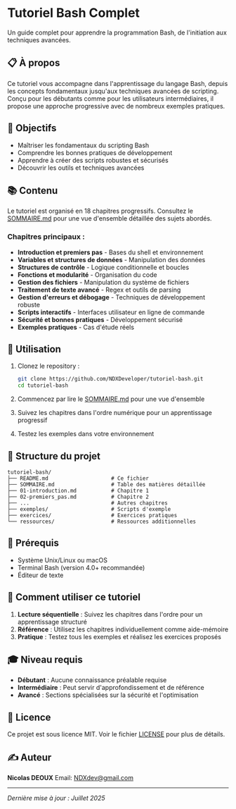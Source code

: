 # Tutoriel Bash Complet

Un guide complet pour apprendre la programmation Bash, de l'initiation aux techniques avancées.

## 📋 À propos

Ce tutoriel vous accompagne dans l'apprentissage du langage Bash, depuis les concepts fondamentaux jusqu'aux techniques avancées de scripting. Conçu pour les débutants comme pour les utilisateurs intermédiaires, il propose une approche progressive avec de nombreux exemples pratiques.

## 🎯 Objectifs

- Maîtriser les fondamentaux du scripting Bash
- Comprendre les bonnes pratiques de développement
- Apprendre à créer des scripts robustes et sécurisés
- Découvrir les outils et techniques avancées

## 📚 Contenu

Le tutoriel est organisé en 18 chapitres progressifs. Consultez le [SOMMAIRE.md](SOMMAIRE.md) pour une vue d'ensemble détaillée des sujets abordés.

### Chapitres principaux :

- **Introduction et premiers pas** - Bases du shell et environnement
- **Variables et structures de données** - Manipulation des données
- **Structures de contrôle** - Logique conditionnelle et boucles
- **Fonctions et modularité** - Organisation du code
- **Gestion des fichiers** - Manipulation du système de fichiers
- **Traitement de texte avancé** - Regex et outils de parsing
- **Gestion d'erreurs et débogage** - Techniques de développement robuste
- **Scripts interactifs** - Interfaces utilisateur en ligne de commande
- **Sécurité et bonnes pratiques** - Développement sécurisé
- **Exemples pratiques** - Cas d'étude réels

## 🚀 Utilisation

1. Clonez le repository :
   ```bash
   git clone https://github.com/NDXDeveloper/tutoriel-bash.git
   cd tutoriel-bash
   ```

2. Commencez par lire le [SOMMAIRE.md](SOMMAIRE.md) pour une vue d'ensemble

3. Suivez les chapitres dans l'ordre numérique pour un apprentissage progressif

4. Testez les exemples dans votre environnement

## 📂 Structure du projet

```
tutoriel-bash/
├── README.md                    # Ce fichier
├── SOMMAIRE.md                  # Table des matières détaillée
├── 01-introduction.md           # Chapitre 1
├── 02-premiers_pas.md           # Chapitre 2
├── ...                          # Autres chapitres
├── exemples/                    # Scripts d'exemple
├── exercices/                   # Exercices pratiques
└── ressources/                  # Ressources additionnelles
```

## 🔧 Prérequis

- Système Unix/Linux ou macOS
- Terminal Bash (version 4.0+ recommandée)
- Éditeur de texte

## 📖 Comment utiliser ce tutoriel

1. **Lecture séquentielle** : Suivez les chapitres dans l'ordre pour un apprentissage structuré
2. **Référence** : Utilisez les chapitres individuellement comme aide-mémoire
3. **Pratique** : Testez tous les exemples et réalisez les exercices proposés

## 🎓 Niveau requis

- **Débutant** : Aucune connaissance préalable requise
- **Intermédiaire** : Peut servir d'approfondissement et de référence
- **Avancé** : Sections spécialisées sur la sécurité et l'optimisation

## 📄 Licence

Ce projet est sous licence MIT. Voir le fichier [LICENSE](LICENSE) pour plus de détails.

## ✍️ Auteur

**Nicolas DEOUX**
Email: NDXdev@gmail.com

---

*Dernière mise à jour : Juillet 2025*

